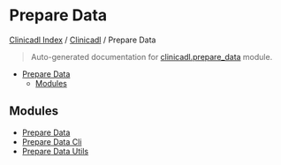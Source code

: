 # Prepare Data

[Clinicadl Index](../../README.md#clinicadl-index) /
[Clinicadl](../index.md#clinicadl) /
Prepare Data

> Auto-generated documentation for [clinicadl.prepare_data](../../../clinicadl/prepare_data/__init__.py) module.

- [Prepare Data](#prepare-data)
  - [Modules](#modules)

## Modules

- [Prepare Data](./prepare_data.md)
- [Prepare Data Cli](./prepare_data_cli.md)
- [Prepare Data Utils](./prepare_data_utils.md)